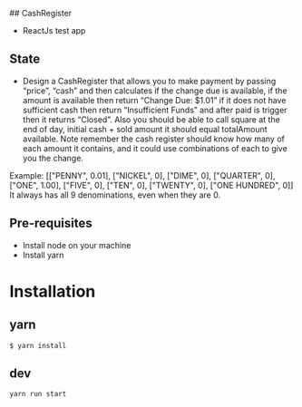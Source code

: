 ## CashRegister

* ReactJs test app

## State

* Design a CashRegister that allows you to make payment by passing “price”, “cash” and then calculates if the change due is available, if the amount is available then return “Change Due:
$1.01” if it does not have sufficient cash then return “Insufficient Funds” and after paid is trigger then it returns “Closed”. Also you should be able to call square at the end of day, initial cash + sold amount it should equal totalAmount available.
Note remember the cash register should know how many of each amount it contains, and it could use combinations of each to give you the change.

Example:
[["PENNY", 0.01], ["NICKEL", 0], ["DIME", 0], ["QUARTER", 0], ["ONE", 1.00], ["FIVE", 0], ["TEN", 0], ["TWENTY", 0], ["ONE HUNDRED", 0]] It always has all 9 denominations, even when they are 0.


## Pre-requisites 

* Install node on your machine
* Install yarn


# Installation

## yarn

```shell
$ yarn install
```

## dev

```shell
yarn run start
```
